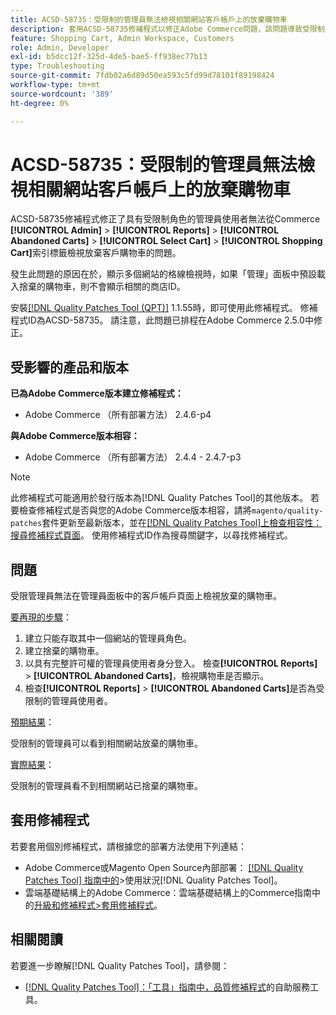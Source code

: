 ```yaml
---
title: ACSD-58735：受限制的管理員無法檢視相關網站客戶帳戶上的放棄購物車
description: 套用ACSD-58735修補程式以修正Adobe Commerce問題，該問題導致受限制的管理員無法檢視相關網站之Commerce管理員中客戶帳戶頁面上的放棄購物車。
feature: Shopping Cart, Admin Workspace, Customers
role: Admin, Developer
exl-id: b5dcc12f-325d-4de5-bae5-ff938ec77b13
type: Troubleshooting
source-git-commit: 7fdb02a6d89d50ea593c5fd99d78101f89198424
workflow-type: tm+mt
source-wordcount: '389'
ht-degree: 0%

---
```


# ACSD-58735：受限制的管理員無法檢視相關網站客戶帳戶上的放棄購物車

ACSD-58735修補程式修正了具有受限制角色的管理員使用者無法從Commerce **[!UICONTROL Admin]** > **[!UICONTROL Reports]** > **[!UICONTROL Abandoned Carts]** > **[!UICONTROL Select Cart]** > **[!UICONTROL Shopping Cart]**&#x200B;索引標籤檢視放棄客戶購物車的問題。

發生此問題的原因在於，顯示多個網站的格線檢視時，如果「管理」面板中預設載入捨棄的購物車，則不會顯示相關的商店ID。

安裝[[!DNL Quality Patches Tool (QPT)]](/help/tools/quality-patches-tool/quality-patches-tool-to-self-serve-quality-patches.md) 1.1.55時，即可使用此修補程式。 修補程式ID為ACSD-58735。 請注意，此問題已排程在Adobe Commerce 2.5.0中修正。

## 受影響的產品和版本

**已為Adobe Commerce版本建立修補程式：**

* Adobe Commerce （所有部署方法） 2.4.6-p4

**與Adobe Commerce版本相容：**

* Adobe Commerce （所有部署方法） 2.4.4 - 2.4.7-p3

>[!NOTE]
>
>此修補程式可能適用於發行版本為[!DNL Quality Patches Tool]的其他版本。 若要檢查修補程式是否與您的Adobe Commerce版本相容，請將`magento/quality-patches`套件更新至最新版本，並在[[!DNL Quality Patches Tool]上檢查相容性：搜尋修補程式頁面](https://experienceleague.adobe.com/tools/commerce-quality-patches/index.html)。 使用修補程式ID作為搜尋關鍵字，以尋找修補程式。

## 問題

受限管理員無法在管理員面板中的客戶帳戶頁面上檢視放棄的購物車。

<u>要再現的步驟</u>：

1. 建立只能存取其中一個網站的管理員角色。
1. 建立捨棄的購物車。
1. 以具有完整許可權的管理員使用者身分登入。 檢查&#x200B;**[!UICONTROL Reports]** > **[!UICONTROL Abandoned Carts]**，檢視購物車是否顯示。
1. 檢查&#x200B;**[!UICONTROL Reports]** > **[!UICONTROL Abandoned Carts]**&#x200B;是否為受限制的管理員使用者。

<u>預期結果</u>：

受限制的管理員可以看到相關網站放棄的購物車。

<u>實際結果</u>：

受限制的管理員看不到相關網站已捨棄的購物車。

## 套用修補程式

若要套用個別修補程式，請根據您的部署方法使用下列連結：

* Adobe Commerce或Magento Open Source內部部署： [[!DNL Quality Patches Tool] 指南中的](/help/tools/quality-patches-tool/usage.md)>使用狀況[!DNL Quality Patches Tool]。
* 雲端基礎結構上的Adobe Commerce：雲端基礎結構上的Commerce指南中的[升級和修補程式>套用修補程式](https://experienceleague.adobe.com/docs/commerce-cloud-service/user-guide/develop/upgrade/apply-patches.html)。

## 相關閱讀

若要進一步瞭解[!DNL Quality Patches Tool]，請參閱：

* [[!DNL Quality Patches Tool]：「工具」指南中，品質修補程式](/help/tools/quality-patches-tool/quality-patches-tool-to-self-serve-quality-patches.md)的自助服務工具。
